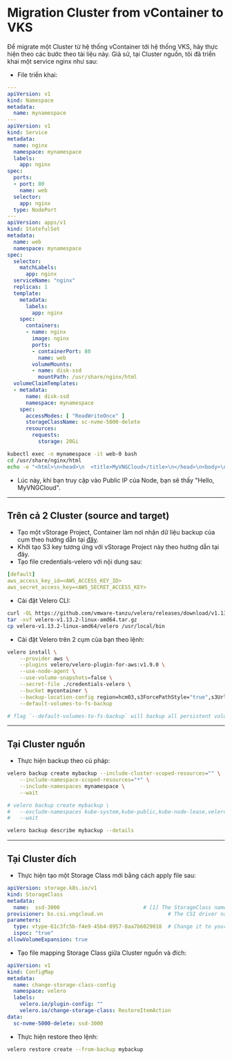 # Migration Cluster from vContainer to VKS

Để migrate một Cluster từ hệ thống vContainer tới hệ thống VKS, hãy thực hiện theo các bước theo tài liệu này. Giả sử, tại Cluster nguồn, tôi đã triển khai một service nginx như sau:&#x20;

* File triển khai:

```yaml
---
apiVersion: v1
kind: Namespace
metadata:
  name: mynamespace
---
apiVersion: v1
kind: Service
metadata:
  name: nginx
  namespace: mynamespace
  labels:
    app: nginx
spec:
  ports:
  - port: 80
    name: web
  selector:
    app: nginx
  type: NodePort
---
apiVersion: apps/v1
kind: StatefulSet
metadata:
  name: web
  namespace: mynamespace
spec:
  selector:
    matchLabels:
      app: nginx
  serviceName: "nginx"
  replicas: 1
  template:
    metadata:
      labels:
        app: nginx
    spec:
      containers:
      - name: nginx
        image: nginx
        ports:
        - containerPort: 80
          name: web
        volumeMounts:
        - name: disk-ssd
          mountPath: /usr/share/nginx/html
  volumeClaimTemplates:
  - metadata:
      name: disk-ssd
      namespace: mynamespace
    spec:
      accessModes: [ "ReadWriteOnce" ]
      storageClassName: sc-nvme-5000-delete
      resources:
        requests:
          storage: 20Gi
```

```bash
kubectl exec -n mynamespace -it web-0 bash
cd /usr/share/nginx/html
echo -e "<html>\n<head>\n  <title>MyVNGCloud</title>\n</head>\n<body>\n  <h1>Hello, MyVNGCloud</h1>\n</body>\n</html>" > index.html
```

* Lúc này, khi bạn truy cập vào Public IP của Node, bạn sẽ thấy "Hello, MyVNGCloud".

***

## Trên cả 2 Cluster (source and target)

* Tạo một vStorage Project, Container làm nơi nhận dữ liệu backup của cụm theo hướng dẫn tại [đây](../../../vstorage/vstorage-hcm03/cac-tinh-nang-cua-vstorage/lam-viec-voi-project/khoi-tao-project.md).
* Khởi tạo S3 key tương ứng với vStorage Project này theo hướng dẫn tại đây.
* Tạo file credentials-velero với nội dung sau:

```yaml
[default]
aws_access_key_id=<AWS_ACCESS_KEY_ID>
aws_secret_access_key=<AWS_SECRET_ACCESS_KEY>
```

* Cài đặt Velero CLI:

```bash
curl -OL https://github.com/vmware-tanzu/velero/releases/download/v1.13.2/velero-v1.13.2-linux-amd64.tar.gz
tar -xvf velero-v1.13.2-linux-amd64.tar.gz
cp velero-v1.13.2-linux-amd64/velero /usr/local/bin
```

* Cài đặt Velero trên 2 cụm của bạn theo lệnh:

```bash
velero install \
    --provider aws \
    --plugins velero/velero-plugin-for-aws:v1.9.0 \
    --use-node-agent \
    --use-volume-snapshots=false \
    --secret-file ./credentials-velero \
    --bucket mycontainer \
    --backup-location-config region=hcm03,s3ForcePathStyle="true",s3Url=https://hcm03.vstorage.vngcloud.vn \
    --default-volumes-to-fs-backup

# flag `--default-volumes-to-fs-backup` will backup all persistent volume as file system volume
```

***

## Tại Cluster nguồn

* Thực hiện backup theo cú pháp:

```bash
velero backup create mybackup --include-cluster-scoped-resources="" \
    --include-namespace-scoped-resources="*" \
    --include-namespaces mynamespace \
    --wait

# velero backup create mybackup \
#   --exclude-namespaces kube-system,kube-public,kube-node-lease,velero,default \
#   --wait

velero backup describe mybackup --details
```

***

## Tại Cluster đích

* Thực hiện tạo một Storage Class mới bằng cách apply file sau:

```yaml
apiVersion: storage.k8s.io/v1
kind: StorageClass
metadata:
  name:  ssd-3000                           # [1] The StorageClass name, CAN be changed
provisioner: bs.csi.vngcloud.vn                     # The CSI driver name, MUST set this value
parameters:
  type: vtype-61c3fc5b-f4e9-45b4-8957-8aa7b6029018  # Change it to your volume type UUID from portal
  ispoc: "true"
allowVolumeExpansion: true
```

* Tạo file mapping Storage Class giữa Cluster nguồn và đích:

```yaml
apiVersion: v1
kind: ConfigMap
metadata:
  name: change-storage-class-config
  namespace: velero
  labels:
    velero.io/plugin-config: ""
    velero.io/change-storage-class: RestoreItemAction
data:
  sc-nvme-5000-delete: ssd-3000
```

* Thực hiện restore theo lệnh:

```bash
velero restore create --from-backup mybackup
```

